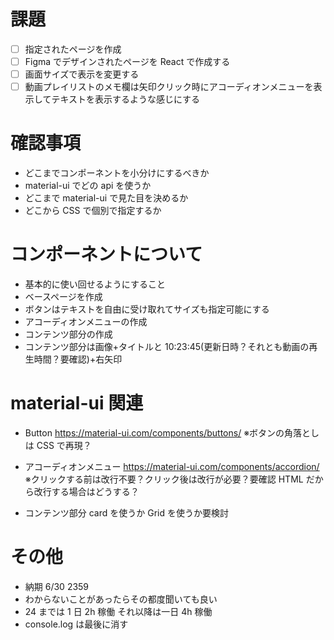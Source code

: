 # 課題

- [ ] 指定されたページを作成
- [ ] Figma でデザインされたページを React で作成する
- [ ] 画面サイズで表示を変更する
- [ ] 動画プレイリストのメモ欄は矢印クリック時にアコーディオンメニューを表示してテキストを表示するような感じにする

# 確認事項

- どこまでコンポーネントを小分けにするべきか
- material-ui でどの api を使うか
- どこまで material-ui で見た目を決めるか
- どこから CSS で個別で指定するか

# コンポーネントについて

- 基本的に使い回せるようにすること
- ベースページを作成
- ボタンはテキストを自由に受け取れてサイズも指定可能にする
- アコーディオンメニューの作成
- コンテンツ部分の作成
- コンテンツ部分は画像+タイトルと 10:23:45(更新日時？それとも動画の再生時間？要確認)+右矢印

# material-ui 関連

- Button
  https://material-ui.com/components/buttons/
  ※ボタンの角落としは CSS で再現？

- アコーディオンメニュー
  https://material-ui.com/components/accordion/
  ※クリックする前は改行不要？クリック後は改行が必要？要確認
  HTML だから改行する場合はどうする？

- コンテンツ部分
  card を使うか Grid を使うか要検討

# その他

- 納期 6/30 2359
- わからないことがあったらその都度聞いても良い
- 24 までは 1 日 2h 稼働 それ以降は一日 4h 稼働
- console.log は最後に消す
